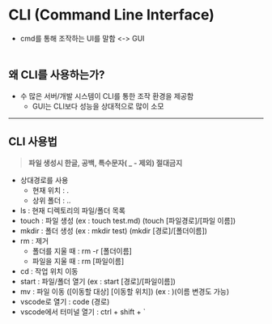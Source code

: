# CLI (Command Line Interface)

- cmd를 통해 조작하는 UI를 말함 <-> GUI<br><br>


## 왜 CLI를 사용하는가?

- 수 많은 서버/개발 시스템이 CLI를 통한 조작 환경을 제공함
  - GUI는 CLI보다 성능을 상대적으로 많이 소모

---

## CLI 사용법

> **파일 생성시 한글, 공백, 특수문자( _ - 제외) 절대금지**
- 상대경로를 사용
  - 현재 위치 :  .
  - 상위 폴더 :  ..
- ls : 현재 디렉토리의 파일/폴더 목록
- touch : 파일 생성 (ex : touch test.md) (touch [파일경로]/[파일 이름])
- mkdir : 폴더 생성 (ex : mkdir test) (mkdir [경로]/[폴더이름])
- rm : 제거
  - 폴더를 지울 때 : rm -r [폴더이름]
  - 파일을 지울 때 : rm [파일이름]
- cd : 작업 위치 이동
- start : 파일/폴더 열기 (ex : start [경로]/[파일이름])
- mv : 파일 이동 ([이동할 대상] [이동할 위치]) (ex : )(이름 변경도 가능)
- vscode로 열기 : code (경로)
- vscode에서 터미널 열기 : ctrl + shift + \`